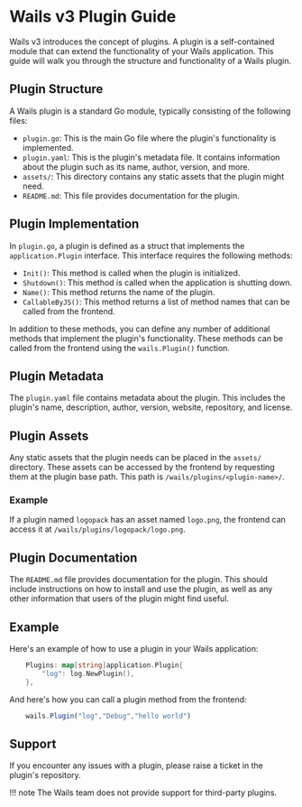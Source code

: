 # Wails v3 Plugin Guide

Wails v3 introduces the concept of plugins. A plugin is a self-contained module that can extend the functionality of your Wails application. 
This guide will walk you through the structure and functionality of a Wails plugin.

## Plugin Structure

A Wails plugin is a standard Go module, typically consisting of the following files:

- `plugin.go`: This is the main Go file where the plugin's functionality is implemented.
- `plugin.yaml`: This is the plugin's metadata file. It contains information about the plugin such as its name, author, version, and more.
- `assets/`: This directory contains any static assets that the plugin might need.
- `README.md`: This file provides documentation for the plugin.

## Plugin Implementation

In `plugin.go`, a plugin is defined as a struct that implements the `application.Plugin` interface. This interface requires the following methods:

- `Init()`: This method is called when the plugin is initialized.
- `Shutdown()`: This method is called when the application is shutting down.
- `Name()`: This method returns the name of the plugin.
- `CallableByJS()`: This method returns a list of method names that can be called from the frontend.

In addition to these methods, you can define any number of additional methods that implement the plugin's functionality. 
These methods can be called from the frontend using the `wails.Plugin()` function.

## Plugin Metadata

The `plugin.yaml` file contains metadata about the plugin. This includes the plugin's name, description, author, version, website, repository, and license.

## Plugin Assets

Any static assets that the plugin needs can be placed in the `assets/` directory. 
These assets can be accessed by the frontend by requesting them at the plugin base path.
This path is `/wails/plugins/<plugin-name>/`.

### Example

If a plugin named `logopack` has an asset named `logo.png`, the frontend can access it at `/wails/plugins/logopack/logo.png`.

## Plugin Documentation

The `README.md` file provides documentation for the plugin. This should include instructions on how to install and use the plugin, as well as any other information that users of the plugin might find useful.

## Example

Here's an example of how to use a plugin in your Wails application:

```go
    Plugins: map[string]application.Plugin{
        "log": log.NewPlugin(),
    },
```
And here's how you can call a plugin method from the frontend:

```js
    wails.Plugin("log","Debug","hello world")
```

## Support

If you encounter any issues with a plugin, please raise a ticket in the plugin's repository. 

!!! note
    The Wails team does not provide support for third-party plugins.